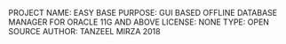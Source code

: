 PROJECT NAME: EASY BASE
PURPOSE: GUI BASED OFFLINE DATABASE MANAGER FOR ORACLE 11G AND ABOVE
LICENSE: NONE
TYPE: OPEN SOURCE
AUTHOR: TANZEEL MIRZA 2018
